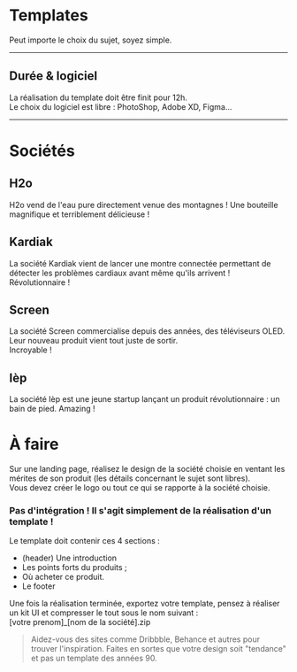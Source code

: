 # Templates

Peut importe le choix du sujet, soyez simple.  

---

## Durée & logiciel

La réalisation du template doit être finit pour 12h.  
Le choix du logiciel est libre : PhotoShop, Adobe XD, Figma...

---

# Sociétés

## H2o

H2o vend de l'eau pure directement venue des montagnes ! Une bouteille magnifique et terriblement délicieuse !

## Kardiak

La société Kardiak vient de lancer une montre connectée permettant de détecter les problèmes cardiaux avant même qu'ils arrivent ! 
Révolutionnaire !  

## Screen

La société Screen commercialise depuis des années, des téléviseurs OLED. Leur nouveau produit vient tout juste de sortir.  
Incroyable !   

## Ièp

La société Ièp est une jeune startup lançant un produit révolutionnaire : un bain de pied. Amazing !


# À faire 

Sur une landing page, réalisez le design de la société choisie en ventant les mérites de son produit (les détails concernant le sujet sont libres).  
Vous devez créer le logo ou tout ce qui se rapporte à la société choisie.  

### Pas d'intégration ! Il s'agit simplement de la réalisation d'un template !

Le template doit contenir ces 4 sections :

* (header) Une introduction
* Les points forts du produits ;
* Où acheter ce produit.
* Le footer

Une fois la réalisation terminée, exportez votre template, pensez à réaliser un kit UI et compresser le tout sous le nom suivant :  
[votre prenom]_[nom de la société].zip

> Aidez-vous des sites comme Dribbble, Behance et autres pour trouver l'inspiration. Faites en sortes que votre design soit "tendance" et pas un template des années 90.
